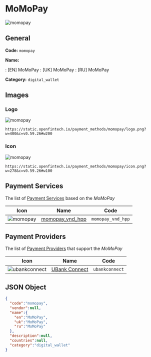 
# MoMoPay 
![momopay](https://static.openfintech.io/payment_methods/momopay/logo.png?w=400&c=v0.59.26#w200)  

## General 
**Code:** `momopay` 
 
**Name:** 
 
:	[EN] MoMoPay 
:	[UK] MoMoPay 
:	[RU] MoMoPay 
 
**Category:** `digital_wallet` 
 

## Images 

### Logo 
![momopay](https://static.openfintech.io/payment_methods/momopay/logo.png?w=400&c=v0.59.26#w200)  

```
https://static.openfintech.io/payment_methods/momopay/logo.png?w=400&c=v0.59.26#w200
```  

### Icon 
![momopay](https://static.openfintech.io/payment_methods/momopay/icon.png?w=278&c=v0.59.26#w100)  

```
https://static.openfintech.io/payment_methods/momopay/icon.png?w=278&c=v0.59.26#w100
```  

## Payment Services 
 
The list of [Payment Services](/payment-services/) based on the _MoMoPay_ 

|Icon|Name|Code| 
|:---:|:---:|:---:| 
|![momopay](https://static.openfintech.io/payment_methods/momopay/icon.png?w=278&c=v0.59.26#w100) |[momopay_vnd_hpp](/payment-services/momopay_vnd_hpp/)|`momopay_vnd_hpp`| 
 

## Payment Providers 
 
The list of [Payment Providers](/payment-providers/) that support the _MoMoPay_ 

|Icon|Name|Code| 
|:---:|:---:|:---:| 
|![ubankconnect](https://static.openfintech.io/payment_providers/ubankconnect/icon.svg?w=278&c=v0.59.26#w100) |[UBank Connect](/payment-providers/ubankconnect/)|`ubankconnect`| 
 

## JSON Object 

```json
{
  "code":"momopay",
  "vendor":null,
  "name":{
    "en":"MoMoPay",
    "uk":"MoMoPay",
    "ru":"MoMoPay"
  },
  "description":null,
  "countries":null,
  "category":"digital_wallet"
}
```  
